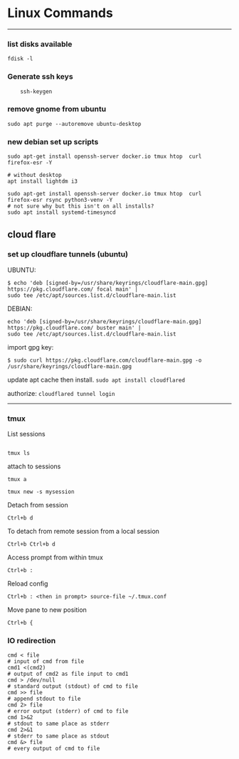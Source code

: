 # Linux Commands

---

### list disks available  

	fdisk -l


### Generate ssh keys  

        ssh-keygen

### remove gnome from ubuntu  

	sudo apt purge --autoremove ubuntu-desktop

### new debian set up scripts

    sudo apt-get install openssh-server docker.io tmux htop  curl  firefox-esr -Y
    
    # without desktop     
    apt install lightdm i3
    
    sudo apt-get install openssh-server docker.io tmux htop  curl  firefox-esr rsync python3-venv -Y
	# not sure why but this isn't on all installs?
	sudo apt install systemd-timesyncd


## cloud flare 

### set up cloudflare tunnels (ubuntu)

UBUNTU: 
```  
$ echo 'deb [signed-by=/usr/share/keyrings/cloudflare-main.gpg] https://pkg.cloudflare.com/ focal main' |
sudo tee /etc/apt/sources.list.d/cloudflare-main.list
```

DEBIAN:
```
echo 'deb [signed-by=/usr/share/keyrings/cloudflare-main.gpg] https://pkg.cloudflare.com/ buster main' |
sudo tee /etc/apt/sources.list.d/cloudflare-main.list
```


import gpg key: 
```  
$ sudo curl https://pkg.cloudflare.com/cloudflare-main.gpg -o /usr/share/keyrings/cloudflare-main.gpg
```  

update apt cache then install. 
`sudo apt install cloudflared`

authorize: 
`cloudflared tunnel login`

---
### tmux

List sessions
```  

tmux ls
```
attach to sessions
```
tmux a  

tmux new -s mysession
```

Detach from session
```
Ctrl+b d
```
To detach from remote session from a local session 
```
Ctrl+b Ctrl+b d 
```
Access prompt from within tmux  
```  
Ctrl+b :
```  
Reload config  
```
Ctrl+b : <then in prompt> source-file ~/.tmux.conf  
```
Move pane to new position
```
Ctrl+b {  
```

### IO redirection  

	cmd < file
	# input of cmd from file
	cmd1 <(cmd2)
	# output of cmd2 as file input to cmd1
	cmd > /dev/null
	# standard output (stdout) of cmd to file
	cmd >> file
	# append stdout to file
	cmd 2> file
	# error output (stderr) of cmd to file
	cmd 1>&2
	# stdout to same place as stderr
	cmd 2>&1
	# stderr to same place as stdout
	cmd &> file
	# every output of cmd to file
